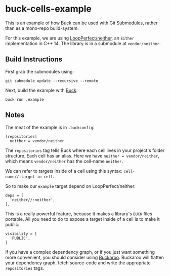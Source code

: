 # buck-cells-example

This is an example of how [Buck](https://www.buckbuild.com) can be used with Git Submodules, rather than as a mono-repo build-system.

For this example, we are using [LoopPerfect/neither](https://github.com/LoopPerfect/neither), an `Either` implementation in C++ 14. The library is in a submodule at `vendor/neither`.

## Build Instructions

First grab the submodules using:

```bash=
git submodule update --recursive --remote
```

Next, build the example with [Buck](https://www.buckbuild.com):

```bash=
buck run :example
```

## Notes

The meat of the example is in `.buckconfig`:

```ini=
[repositories]
  neither = vendor/neither
```

The `repositories` tag tells Buck where each cell lives in your project's folder structure. Each cell has an alias. Here we have `neither = vendor/neither`, which means `vendor/neither` has the cell-name `neither`.

We can refer to targets inside of a cell using this syntax: `cell-name//:target-in-cell`.

So to make our `example` target depend on LoopPerfect/neither:

```python=
deps = [
  'neither//:neither',
],
```

This is a really powerful feature, because it makes a library's `BUCK` files portable. All you need to do to expose a target inside of a cell is to make it public:

```python=
visibility = [
  'PUBLIC',
]
```

If you have a complex dependency graph, or if you just want something more convenient, you should consider using [Buckaroo](https://www.buckaroo.pm). Buckaroo will flatten your dependency graph, fetch source-code and write the appropriate `repositories` tags.
